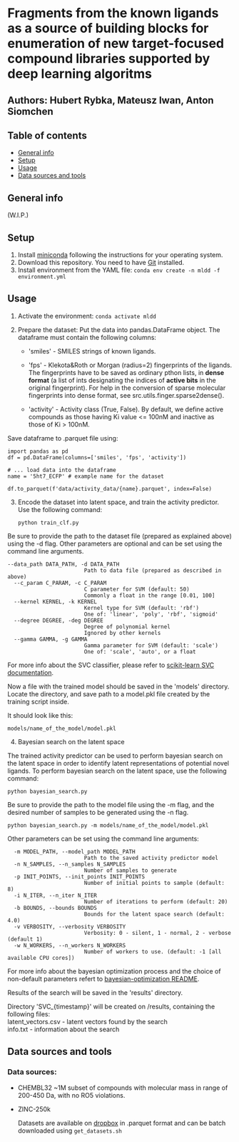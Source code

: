 # Fragments from the known ligands as a source of building blocks for enumeration of new target-focused compound libraries supported by deep learning algoritms
## Authors: Hubert Rybka, Mateusz Iwan, Anton Siomchen
## Table of contents
* [General info](#general-info)
* [Setup](#setup)
* [Usage](#usage)
* [Data sources and tools](#data-sources-and-tools)

## General info
(W.I.P.)

## Setup
1. Install [miniconda](https://docs.conda.io/en/latest/miniconda.html) following the instructions for your operating system.
2. Download this repository. You need to have [Git](https://git-scm.com/) installed.
3. Install environment from the YAML file: `conda env create -n mldd -f environment.yml`

## Usage
1. Activate the environment: `conda activate mldd `

2. Prepare the dataset: 
Put the data into pandas.DataFrame object. The dataframe must contain the following columns:  
      
    * 'smiles' - SMILES strings of known ligands.  
      
    * 'fps' - Klekota&Roth or Morgan (radius=2) fingerprints of the ligands.  
        The fingerprints have to be saved as ordinary pthon lists, in **dense format** (a list of ints designating the indices of **active bits** in the original fingerprint).
        For help in the conversion of sparse molecular fingerprints into dense format, see src.utils.finger.sparse2dense().
          
    * 'activity' - Activity class (True, False). By default, we define active compounds as those having
        Ki value <= 100nM and inactive as those of Ki > 100nM.
      
Save dataframe to .parquet file using:
```
import pandas as pd
df = pd.DataFrame(columns=['smiles', 'fps', 'activity'])

# ... load data into the dataframe
name = '5ht7_ECFP' # example name for the dataset

df.to_parquet(f'data/activity_data/{name}.parquet', index=False)
```

3.  Encode the dataset into latent space, and train the activity predictor.
Use the following command:
  
    `python train_clf.py`

Be sure to provide the path to the dataset file (prepared as explained above) using the -d flag.
Other parameters are optional and can be set using the command line arguments.
```
--data_path DATA_PATH, -d DATA_PATH  
                        Path to data file (prepared as described in above)
  --c_param C_PARAM, -c C_PARAM
                        C parameter for SVM (default: 50)
                        Commonly a float in the range [0.01, 100]
  --kernel KERNEL, -k KERNEL
                        Kernel type for SVM (default: 'rbf')
                        One of: 'linear', 'poly', 'rbf', 'sigmoid'
  --degree DEGREE, -deg DEGREE
                        Degree of polynomial kernel
                        Ignored by other kernels
  --gamma GAMMA, -g GAMMA
                        Gamma parameter for SVM (default: 'scale')
                        One of: 'scale', 'auto', or a float
```
For more info about the SVC classifier, please refer to [scikit-learn SVC documentation](https://scikit-learn.org/stable/modules/generated/sklearn.svm.SVC.html).
  
Now a file with the trained model should be saved in the 'models' directory. Locate the directory,
and save path to a model.pkl file created by the training script inside.
    
It should look like this:
        
    models/name_of_the_model/model.pkl

4.  Bayesian search on the latent space
  
The trained activity predictor can be used to perform bayesian search on the latent space
in order to identify latent representations of potential novel ligands.
To perform bayesian search on the latent space, use the following command:

    python bayesian_search.py

Be sure to provide the path to the model file using the -m flag, and the desired number of samples to be generated using the -n flag.

    python bayesian_search.py -m models/name_of_the_model/model.pkl

Other parameters can be set using the command line arguments:
```
  -m MODEL_PATH, --model_path MODEL_PATH
                        Path to the saved activity predictor model
  -n N_SAMPLES, --n_samples N_SAMPLES
                        Number of samples to generate
  -p INIT_POINTS, --init_points INIT_POINTS
                        Number of initial points to sample (default: 8)
  -i N_ITER, --n_iter N_ITER
                        Number of iterations to perform (default: 20)
  -b BOUNDS, --bounds BOUNDS
                        Bounds for the latent space search (default: 4.0)
  -v VERBOSITY, --verbosity VERBOSITY
                        Verbosity: 0 - silent, 1 - normal, 2 - verbose (default 1)
  -w N_WORKERS, --n_workers N_WORKERS
                        Number of workers to use. (default: -1 [all available CPU cores])
```
For more info about the bayesian optimization process and the choice of non-default parameters refert to 
[bayesian-optimization README](https://github.com/bayesian-optimization/BayesianOptimization).
  
Results of the search will be saved in the 'results' directory.
  
Directory 'SVC_{timestamp}' will be created on /results, containing the following files:  
    latent_vectors.csv - latent vectors found by the search  
    info.txt - information about the search

## Data sources and tools
### Data sources:
* CHEMBL32
  ~1M subset of compounds with molecular mass in range of 200-450 Da, with no RO5 violations.
* ZINC-250k

  Datasets are available on [dropbox](https://www.dropbox.com/sh/7sop2qzz4n38o06/AAA1QXeD3cXO__02RnmsVV-Aa?dl=0) in .parquet format
  and can be batch downloaded using `get_datasets.sh`

